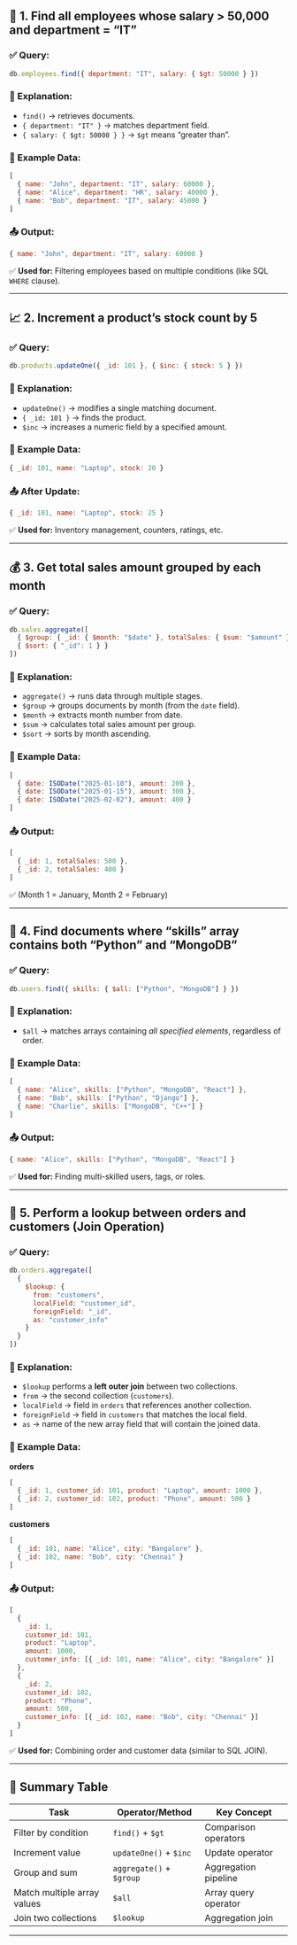 ## 🧩 **1. Find all employees whose salary > 50,000 and department = “IT”**

### ✅ Query:

```js
db.employees.find({ department: "IT", salary: { $gt: 50000 } })
```

### 💬 Explanation:

* `find()` → retrieves documents.
* `{ department: "IT" }` → matches department field.
* `{ salary: { $gt: 50000 } }` → `$gt` means “greater than”.

### 🧠 Example Data:

```js
[
  { name: "John", department: "IT", salary: 60000 },
  { name: "Alice", department: "HR", salary: 40000 },
  { name: "Bob", department: "IT", salary: 45000 }
]
```

### 📤 Output:

```js
{ name: "John", department: "IT", salary: 60000 }
```

✅ **Used for:** Filtering employees based on multiple conditions (like SQL `WHERE` clause).

---

## 📈 **2. Increment a product’s stock count by 5**

### ✅ Query:

```js
db.products.updateOne({ _id: 101 }, { $inc: { stock: 5 } })
```

### 💬 Explanation:

* `updateOne()` → modifies a single matching document.
* `{ _id: 101 }` → finds the product.
* `$inc` → increases a numeric field by a specified amount.

### 🧠 Example Data:

```js
{ _id: 101, name: "Laptop", stock: 20 }
```

### 📤 After Update:

```js
{ _id: 101, name: "Laptop", stock: 25 }
```

✅ **Used for:** Inventory management, counters, ratings, etc.

---

## 💰 **3. Get total sales amount grouped by each month**

### ✅ Query:

```js
db.sales.aggregate([
  { $group: { _id: { $month: "$date" }, totalSales: { $sum: "$amount" } } },
  { $sort: { "_id": 1 } }
])
```

### 💬 Explanation:

* `aggregate()` → runs data through multiple stages.
* `$group` → groups documents by month (from the `date` field).
* `$month` → extracts month number from date.
* `$sum` → calculates total sales amount per group.
* `$sort` → sorts by month ascending.

### 🧠 Example Data:

```js
[
  { date: ISODate("2025-01-10"), amount: 200 },
  { date: ISODate("2025-01-15"), amount: 300 },
  { date: ISODate("2025-02-02"), amount: 400 }
]
```

### 📤 Output:

```js
[
  { _id: 1, totalSales: 500 },
  { _id: 2, totalSales: 400 }
]
```

✅ (Month 1 = January, Month 2 = February)

---

## 🧠 **4. Find documents where “skills” array contains both “Python” and “MongoDB”**

### ✅ Query:

```js
db.users.find({ skills: { $all: ["Python", "MongoDB"] } })
```

### 💬 Explanation:

* `$all` → matches arrays containing *all specified elements*, regardless of order.

### 🧠 Example Data:

```js
[
  { name: "Alice", skills: ["Python", "MongoDB", "React"] },
  { name: "Bob", skills: ["Python", "Django"] },
  { name: "Charlie", skills: ["MongoDB", "C++"] }
]
```

### 📤 Output:

```js
{ name: "Alice", skills: ["Python", "MongoDB", "React"] }
```

✅ **Used for:** Finding multi-skilled users, tags, or roles.

---

## 🔗 **5. Perform a lookup between orders and customers (Join Operation)**

### ✅ Query:

```js
db.orders.aggregate([
  {
    $lookup: {
      from: "customers",
      localField: "customer_id",
      foreignField: "_id",
      as: "customer_info"
    }
  }
])
```

### 💬 Explanation:

* `$lookup` performs a **left outer join** between two collections.
* `from` → the second collection (`customers`).
* `localField` → field in `orders` that references another collection.
* `foreignField` → field in `customers` that matches the local field.
* `as` → name of the new array field that will contain the joined data.

### 🧠 Example Data:

**orders**

```js
[
  { _id: 1, customer_id: 101, product: "Laptop", amount: 1000 },
  { _id: 2, customer_id: 102, product: "Phone", amount: 500 }
]
```

**customers**

```js
[
  { _id: 101, name: "Alice", city: "Bangalore" },
  { _id: 102, name: "Bob", city: "Chennai" }
]
```

### 📤 Output:

```js
[
  {
    _id: 1,
    customer_id: 101,
    product: "Laptop",
    amount: 1000,
    customer_info: [{ _id: 101, name: "Alice", city: "Bangalore" }]
  },
  {
    _id: 2,
    customer_id: 102,
    product: "Phone",
    amount: 500,
    customer_info: [{ _id: 102, name: "Bob", city: "Chennai" }]
  }
]
```

✅ **Used for:** Combining order and customer data (similar to SQL JOIN).

---

## 🧾 **Summary Table**

| Task                        | Operator/Method          | Key Concept          |
| --------------------------- | ------------------------ | -------------------- |
| Filter by condition         | `find()` + `$gt`         | Comparison operators |
| Increment value             | `updateOne()` + `$inc`   | Update operator      |
| Group and sum               | `aggregate()` + `$group` | Aggregation pipeline |
| Match multiple array values | `$all`                   | Array query operator |
| Join two collections        | `$lookup`                | Aggregation join     |

---
